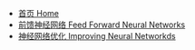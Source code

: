 <!-- docs/_sidebar.md -->

* [首页 Home](/ "深度学习 Deep Learning")
* [前馈神经网络 Feed Forward Neural Networks](/ffnn/README.md)
* [神经网络优化 Improving Neural Networkds](/improve_nn/README.md)
